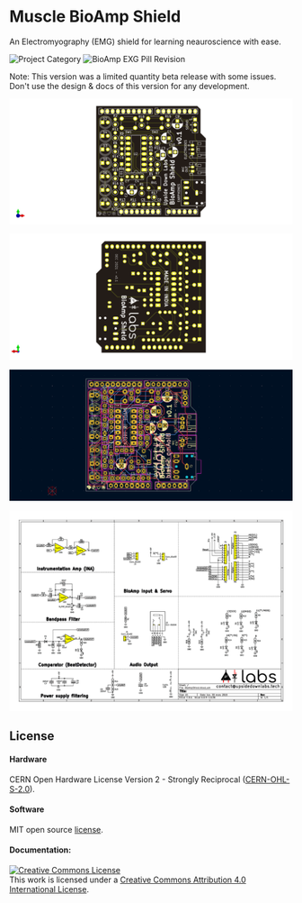 # Muscle BioAmp Shield
An Electromyography (EMG) shield for learning neauroscience with ease.

![Project Category](https://img.shields.io/badge/Category-Bioelectronics-gold) ![BioAmp EXG Pill Revision ](https://img.shields.io/badge/Version-v0.1-success)

Note: This version was a limited quantity beta release with some issues. Don't use the design & docs of this version for any development.

![Muscle BioAmp Shield](graphics/board/BioAmpShieldFront.png)

![Muscle BioAmp Shield](graphics/board/BioAmpShieldBack.png)

![Muscle BioAmp Shield](graphics/board/dimensions.png)

![Muscle BioAmp Shield](graphics/schematic.png)



## License

#### Hardware
CERN Open Hardware License Version 2 - Strongly Reciprocal ([CERN-OHL-S-2.0](https://spdx.org/licenses/CERN-OHL-S-2.0.html)).

#### Software
MIT open source [license](http://opensource.org/licenses/MIT).

#### Documentation:
<a rel="license" href="http://creativecommons.org/licenses/by/4.0/"><img alt="Creative Commons License" style="border-width:0" src="https://i.creativecommons.org/l/by/4.0/88x31.png" /></a><br />This work is licensed under a <a rel="license" href="http://creativecommons.org/licenses/by/4.0/">Creative Commons Attribution 4.0 International License</a>.